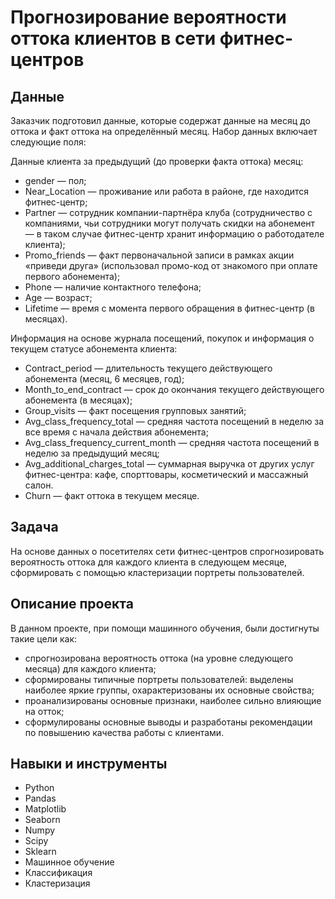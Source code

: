 # Прогнозирование вероятности оттока клиентов в сети фитнес-центров

## Данные
Заказчик подготовил данные, которые содержат данные на месяц до оттока и факт оттока на определённый месяц. Набор данных включает следующие поля:

Данные клиента за предыдущий (до проверки факта оттока) месяц:
- gender — пол;
- Near_Location — проживание или работа в районе, где находится фитнес-центр;
- Partner — сотрудник компании-партнёра клуба (сотрудничество с компаниями, чьи сотрудники могут получать скидки на абонемент — в таком случае фитнес-центр хранит информацию о работодателе клиента);
- Promo_friends — факт первоначальной записи в рамках акции «приведи друга» (использовал промо-код от знакомого при оплате первого абонемента);
- Phone — наличие контактного телефона;
- Age — возраст;
- Lifetime — время с момента первого обращения в фитнес-центр (в месяцах).

Информация на основе журнала посещений, покупок и информация о текущем статусе абонемента клиента:
- Contract_period — длительность текущего действующего абонемента (месяц, 6 месяцев, год);
- Month_to_end_contract — срок до окончания текущего действующего абонемента (в месяцах);
- Group_visits — факт посещения групповых занятий;
- Avg_class_frequency_total — средняя частота посещений в неделю за все время с начала действия абонемента;
- Avg_class_frequency_current_month — средняя частота посещений в неделю за предыдущий месяц;
- Avg_additional_charges_total — суммарная выручка от других услуг фитнес-центра: кафе, спорттовары, косметический и массажный салон.
- Churn — факт оттока в текущем месяце.
  
## Задача
На основе данных о посетителях сети фитнес-центров спрогнозировать вероятность оттока для каждого клиента в следующем месяце, сформировать с помощью кластеризации портреты пользователей.


## Описание проекта
В данном проекте, при помощи машинного обучения, были достигнуты такие цели как:
- спрогнозирована вероятность оттока (на уровне следующего месяца) для каждого клиента; 
- сформированы типичные портреты пользователей: выделены наиболее яркие группы, охарактеризованы их основные свойства; 
- проанализированы основные признаки, наиболее сильно влияющие на отток;
- сформулированы основные выводы и разработаны рекомендации по повышению качества работы с клиентами.

## Навыки и инструменты
- Python
- Pandas
- Matplotlib
- Seaborn
- Numpy
- Scipy
- Sklearn
- Машинное обучение
- Классификация
- Кластеризация
